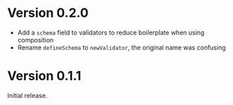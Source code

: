 # Version 0.2.0

 * Add a `schema` field to validators to reduce boilerplate when
   using composition
 * Rename `defineSchema` to `newValidator`, the original name was confusing


# Version 0.1.1

Initial release.